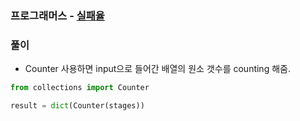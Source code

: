 ### 프로그래머스 - [실패율](https://programmers.co.kr/learn/courses/30/lessons/42889)

### 풀이

* Counter 사용하면 input으로 들어간 배열의 원소 갯수를 counting 해줌.

```Python
from collections import Counter

result = dict(Counter(stages))
```

